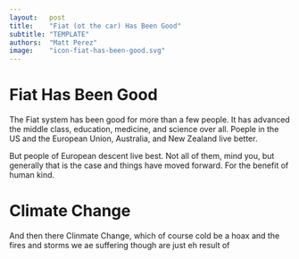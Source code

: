 ```yaml
---
layout:   post
title:    "Fiat (ot the car) Has Been Good"
subtitle: "TEMPLATE"
authors:  "Matt Perez"
image:    "icon-fiat-has-been-good.svg"
---
```


<div style="display:none; ">
 <p>Time for an alternative to the bug to</p>
</div>

<h1>Fiat Has Been Good</h1>
 <p>The Fiat system has been good for more than a few people. It has advanced the middle class, education, medicine, and science over all. Poeple in the US and the European Union, Australia, and New Zealand live better.</p>
 
 <p>But people of European descent live best. Not all of them, mind you, but generally that is the case and things have moved forward. For the benefit of human kind.</p>

 <h1>Climate Change</h1>
  <p>And then there Clinmate Change, which of course cold be a hoax and the fires and storms we ae suffering though are just eh result of 
